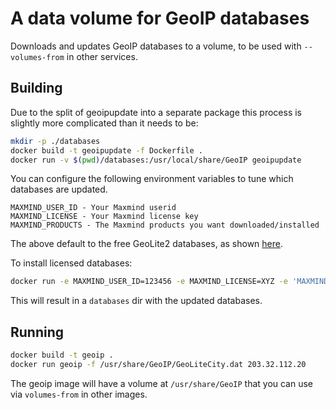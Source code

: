 A data volume for GeoIP databases
=================================

Downloads and updates GeoIP databases to a volume, to be used with `--volumes-from` in other services.

Building
--------

Due to the split of geoipupdate into a separate package this process is slightly more complicated than it needs to be:

```bash
mkdir -p ./databases 
docker build -t geoipupdate -f Dockerfile . 
docker run -v $(pwd)/databases:/usr/local/share/GeoIP geoipupdate 
```

You can configure the following environment variables to tune which databases are updated. 

```
MAXMIND_USER_ID - Your Maxmind userid
MAXMIND_LICENSE - Your Maxmind license key
MAXMIND_PRODUCTS - The Maxmind products you want downloaded/installed 
```

The above default to the free GeoLite2 databases, as shown [here](http://dev.maxmind.com/geoip/geoipupdate/).

To install licensed databases:

```bash
docker run -e MAXMIND_USER_ID=123456 -e MAXMIND_LICENSE=XYZ -e 'MAXMIND_PRODUCTS=GeoIP2-Country GeoIP2-City 121' -v $(pwd)/databases:/usr/local/share/GeoIP geoipupdate
```

This will result in a `databases` dir with the updated databases. 

Running
-------

```bash
docker build -t geoip . 
docker run geoip -f /usr/share/GeoIP/GeoLiteCity.dat 203.32.112.20
```

The geoip image will have a volume at `/usr/share/GeoIP` that you can use via `volumes-from` in other images.


